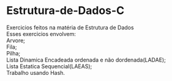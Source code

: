 # Estrutura-de-Dados-C
Exercicios feitos na matéria de Estrutura de Dados<br />
Esses exercicios envolvem:<br />
Arvore;<br />
Fila;<br />
Pilha;<br />
Lista Dinamica Encadeada ordenada e não dordenada(LADAE);<br />
Lista Estatica Sequencial(LAEAS);<br />
Trabalho usando Hash.
